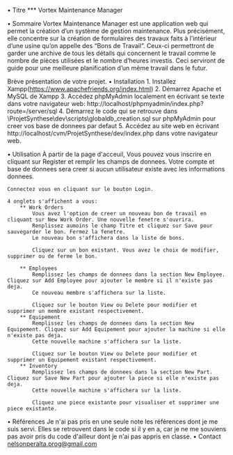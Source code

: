 • Titre
	*** Vortex Maintenance Manager
	
• Sommaire
	Vortex Maintenance Manager est une application web qui permet la création d’un système de gestion maintenance. 
	Plus précisément, elle concentre sur la création de formulaires des travaux faits à l’intérieur d’une usine qu’on appelle des “Bons de Travail”. 
	Ceux-ci permettront de garder une archive de tous les détails qui concernent le travail comme le nombre de pièces utilisées et le nombre d’heures investis.
	Ceci serviront de guide pour une meilleure planification d’un même travail dans le futur.
	
Brève présentation de votre projet.
• Installation
	1. Installez Xampp(https://www.apachefriends.org/index.html)
	2. Démarrez Apache et MySQL de Xampp
	3. Accédez phpMyAdmin localement en écrivant se texte dans votre navigateur web: http://localhost/phpmyadmin/index.php?route=/server/sql
	4. Démarrez le code qui se retrouve dans \\ProjetSynthese\\dev\\scripts\\globaldb_creation.sql sur phpMyAdmin pour creer vos base de donnees par defaut
	5. Accédez au site web en écrivant http://localhost/cvm/ProjetSynthese/dev/index.php dans votre navigateur web.

• Utilisation
	À partir de la page d'acceuil, Vous pouvez vous inscrire en cliquant sur Register et remplir les champs de donnees.
	Votre compte et base de donnees sera creer si aucun utilisateur existe avec les informations donnees.
	
	Connectez vous en cliquant sur le bouton Login.
	
	4 onglets s'affichent a vous:
		** Work Orders
			Vous avez l'option de creer un nouveau bon de travail en cliquant sur New Work Order. Une nouvelle fenetre s'ouvrira.
			Renplissez aumoins le champ Titre et cliquez sur Save pour sauvegarder le bon. Fermez la fenetre.
			Le nouveau bon s'affichera dans la liste de bons.
			
			Cliquez sur un bon existant. Vous avez le choix de modifier, supprimer ou de ferme le bon.
			
		** Employees
			Remplissez les champs de donnees dans la section New Employee. Cliquez sur Add Employee pour ajouter le membre si il n'existe pas deja.
			Ce nouveau membre s'affichera sur la liste.
			
			Cliquez sur le bouton View ou Delete pour modifier et supprimer un membre existant respectivement.
		** Equipement
			Remplissez les champs de donnees dans la section New Equipement. Cliquez sur Add Equipement pour ajouter la machine si elle n'existe pas deja.
			Cette nouvelle machine s'affichera sur la liste.
			
			Cliquez sur le bouton View ou Delete pour modifier et supprimer un Equipement existant respectivement.
		** Inventory
			Remplissez les champs de donnees dans la section New Part. Cliquez sur Save New Part pour ajouter la piece si elle n'existe pas deja.
			Cette nouvelle machine s'affichera sur la liste.
			
			Cliquez une piece existante pour visualiser et supprimer une piece existante.

• Références
	Je n'ai pas pris en une seule note les références dont je me suis servi. 
	Elles se retrouvent dans le code si il y en a, car je ne me souviens pas avoir pris du code d'ailleur dont je n'ai pas appris en classe.
• Contact
	nelsonperalta.prog@gmail.com
